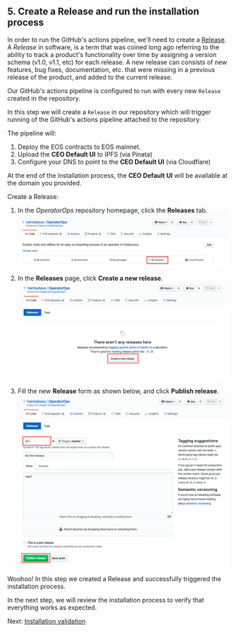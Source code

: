 ## 5. Create a Release and run the installation process  

In order to run the GitHub's actions pipeline, we'll need to create a [Release](https://help.github.com/en/github/administering-a-repository/about-releases).  
A *Release* in software, is a term that was coined long ago referring to the ability to track a product's functionality over time by assigning a version schema (v1.0, v1.1, etc) for each release.
A new release can consists of new features, bug fixes, documentation, etc. that were missing in a previous release of the product, and added to the current release.

Our GitHub's actions pipeline is configured to run with every new `Release` created in the repository.

In this step we will create a `Release` in our repository which will trigger running of the GitHub's actions pipeline attached to the repository.

The pipeline will: 
1. Deploy the EOS contracts to EOS mainnet.
2. Upload the **CEO Default UI** to IPFS (via Pinata)
3. Configure your DNS to point to the **CEO Default UI** (via Cloudflare)

At the end of the installation process, the **CEO Default UI** will be available at the domain you provided.

Create a Release:  
1. In the *OperatorOps* repository homepage, click the **Releases** tab.
![github's actions secrets](images/github-releases-tab.png)

2. In the **Releases** page, click **Create a new release**.
![github's actions secrets](images/github-releases-screen.png)

3. Fill the new **Release** form as shown below, and click  **Publish release**.
![github's actions secrets](images/github-release-form-screen.png)

Woohoo! In this step we created a Release and successfully triggered the installation process.

In the next step, we will review the installation process to verify that everything works as expected.

Next: [Installation validation](11-validation.md)